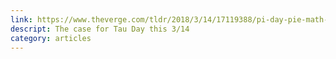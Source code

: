 ```yaml
---
link: https://www.theverge.com/tldr/2018/3/14/17119388/pi-day-pie-math-tau-circle-constant-mathematics-circumference-diameter-radius-holiday-truth
descript: The case for Tau Day this 3/14
category: articles
---
```

